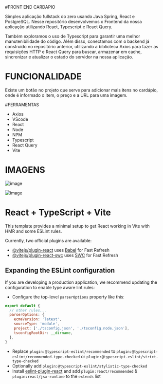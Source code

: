 #FRONT END CARDAPIO

Simples aplicação fullstack do zero usando Java Spring, React e PostgreSQL. Nesse repositório desenvolvemos o Frontend da nossa aplicação utilizando React, Typescript e React Query.

Também exploramos o uso de Typescript para garantir uma melhor manutenibilidade do código. Além disso, conectamos com o backend já construído no repositório anterior, utilizando a biblioteca Axios para fazer as requisições HTTP e React Query para buscar, armazenar em cache, sincronizar e atualizar o estado do servidor na nossa aplicação.

# FUNCIONALIDADE

Existe um botão no projeto que serve para adicionar mais itens no cardápio, onde é informado o item, o preço e a URL para uma imagem.

#FERRAMENTAS

* Axios
* VScode
* React
* Node
* NPM
* Typescript
* React Query
* Vite

# IMAGENS

![image](https://github.com/leobatista3/frontend-cardapio/assets/72052192/5b887306-9102-463e-8ab0-de09bf638237)

![image](https://github.com/leobatista3/frontend-cardapio/assets/72052192/f56008f6-5fbc-4de9-b7fc-43405adcaf2f)



# React + TypeScript + Vite

This template provides a minimal setup to get React working in Vite with HMR and some ESLint rules.

Currently, two official plugins are available:

- [@vitejs/plugin-react](https://github.com/vitejs/vite-plugin-react/blob/main/packages/plugin-react/README.md) uses [Babel](https://babeljs.io/) for Fast Refresh
- [@vitejs/plugin-react-swc](https://github.com/vitejs/vite-plugin-react-swc) uses [SWC](https://swc.rs/) for Fast Refresh

## Expanding the ESLint configuration

If you are developing a production application, we recommend updating the configuration to enable type aware lint rules:

- Configure the top-level `parserOptions` property like this:

```js
export default {
  // other rules...
  parserOptions: {
    ecmaVersion: 'latest',
    sourceType: 'module',
    project: ['./tsconfig.json', './tsconfig.node.json'],
    tsconfigRootDir: __dirname,
  },
}
```

- Replace `plugin:@typescript-eslint/recommended` to `plugin:@typescript-eslint/recommended-type-checked` or `plugin:@typescript-eslint/strict-type-checked`
- Optionally add `plugin:@typescript-eslint/stylistic-type-checked`
- Install [eslint-plugin-react](https://github.com/jsx-eslint/eslint-plugin-react) and add `plugin:react/recommended` & `plugin:react/jsx-runtime` to the `extends` list
